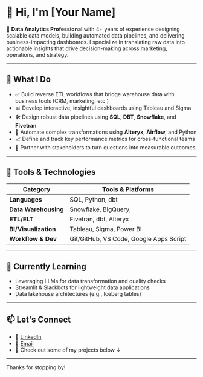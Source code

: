# 👋 Hi, I'm [Your Name]

🎯 **Data Analytics Professional** with 4+ years of experience designing scalable data models, building automated data pipelines, and delivering business-impacting dashboards. I specialize in translating raw data into actionable insights that drive decision-making across marketing, operations, and strategy.

---

## 🚀 What I Do

- ✅ Build reverse ETL workflows that bridge warehouse data with business tools (CRM, marketing, etc.)
- 📊 Develop interactive, insightful dashboards using Tableau and Sigma
- 🛠️ Design robust data pipelines using **SQL**, **DBT**, **Snowflake**, and **Fivetran**
- 🔁 Automate complex transformations using **Alteryx**, **Airflow**, and Python
- 📈 Define and track key performance metrics for cross-functional teams
- 🤝 Partner with stakeholders to turn questions into measurable outcomes

---

## 🧰 Tools & Technologies

| Category        | Tools & Platforms                                                                 |
|-----------------|------------------------------------------------------------------------------------|
| **Languages**   | SQL, Python, dbt                                                                   |
| **Data Warehousing** | Snowflake, BigQuery,                                                   |
| **ETL/ELT**     | Fivetran, dbt, Alteryx                                                    |
| **BI/Visualization** | Tableau, Sigma, Power BI                                |
| **Workflow & Dev** | Git/GitHub, VS Code, Google Apps Script                                 |

---

## 🌱 Currently Learning

- Leveraging LLMs for data transformation and quality checks
- Streamlit & Slackbots for lightweight data applications
- Data lakehouse architectures (e.g., Iceberg tables)

---

## 📫 Let's Connect

- 💼 [LinkedIn](www.linkedin.com/in/don-lincoln-a67511150)
- 📧 [Email](don.lincoln9@gmail.com)
- 🧠 Check out some of my projects below ↓

---

Thanks for stopping by!

